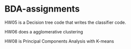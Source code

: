 # BDA-assignments

HW05 is a Decision tree code that writes the classifier code.

HW06 does a agglomerative clustering

HW08 is Principal Components Analysis with K-means

